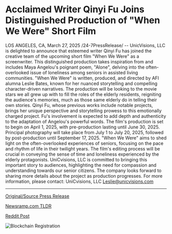 # Acclaimed Writer Qinyi Fu Joins Distinguished Production of "When We Were" Short Film

LOS ANGELES, CA, March 27, 2025 /24-7PressRelease/ -- UnicVisions, LLC is delighted to announce that esteemed writer Qinyi Fu has joined the creative team of the upcoming short film "When We Were" as a screenwriter. This distinguished production takes inspiration from and includes Maya Angelou's poignant poem, "Alone", delving into the often-overlooked issue of loneliness among seniors in assisted living communities.  "When We Were" is written, produced, and directed by AFI alumna Leslie Bates, known for her nuanced storytelling and compelling character-driven narratives. The production will be looking to the movie stars we all grew up with to fill the roles of the elderly residents, reigniting the audience's memories, much as those same elderly do in telling their own stories.  Qinyi Fu, whose previous works include notable projects, brings her unique perspective and storytelling prowess to this emotionally charged project. Fu's involvement is expected to add depth and authenticity to the adaptation of Angelou's powerful words.  The film's production is set to begin on April 1, 2025, with pre-production lasting until June 30, 2025. Principal photography will take place from July 1 to July 20, 2025, followed by post-production until September 17, 2025.  "When We Were" aims to shed light on the often-overlooked experiences of seniors, focusing on the pace and rhythm of life in their twilight years. The film's editing process will be crucial in conveying the sense of time and loneliness experienced by the elderly protagonists.  UniCvisions, LLC is committed to bringing this important story to audiences, highlighting the need for compassion and understanding towards our senior citizens. The company looks forward to sharing more details about the project as production progresses.  For more information, please contact:  UniCvisions, LLC Leslie@unicvisions.com 

---

[Original/Source Press Release](https://www.24-7pressrelease.com/press-release/521017/acclaimed-writer-qinyi-fu-joins-distinguished-production-of-when-we-were-short-film)
                    

[Newsramp.com TLDR](https://newsramp.com/curated-news/unicvisions-llc-announces-qinyi-fu-as-screenwriter-for-emotional-short-film-when-we-were/8530b799ecd2d04f6847322a0bbbe770) 

 



[Reddit Post](https://www.reddit.com/r/Lifestyle_Culture/comments/1jkybgb/unicvisions_llc_announces_qinyi_fu_as/) 



![Blockchain Registration](https://cdn.newsramp.app/24-7PressRelease/qrcode/253/27/pine4wTW.webp)